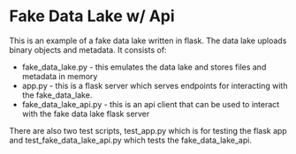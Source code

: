 # Fake Data Lake w/ Api

This is an example of a fake data lake written in flask.  The data lake uploads binary objects and metadata.  It consists of:

- fake_data_lake.py - this emulates the data lake and stores files and metadata in memory
- app.py - this is a flask server which serves endpoints for interacting with the fake_data_lake.
- fake_data_lake_api.py - this is an api client that can be used to interact with the fake data lake flask server

There are also two test scripts, test_app.py which is for testing the flask app and test_fake_data_lake_api.py which tests the fake_data_lake_api.
